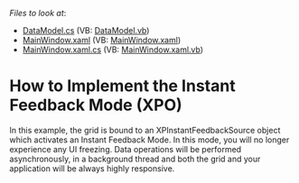 <!-- default file list -->
*Files to look at*:

* [DataModel.cs](./CS/InstantFeedbackMode/DataModel.cs) (VB: [DataModel.vb](./VB/InstantFeedbackMode/DataModel.vb))
* [MainWindow.xaml](./CS/InstantFeedbackMode/MainWindow.xaml) (VB: [MainWindow.xaml](./VB/InstantFeedbackMode/MainWindow.xaml))
* [MainWindow.xaml.cs](./CS/InstantFeedbackMode/MainWindow.xaml.cs) (VB: [MainWindow.xaml.vb](./VB/InstantFeedbackMode/MainWindow.xaml.vb))
<!-- default file list end -->
# How to Implement the Instant Feedback Mode (XPO)


<p>In this example, the grid is bound to an XPInstantFeedbackSource object which activates an Instant Feedback Mode. In this mode, you will no longer experience any UI freezing. Data operations will be performed asynchronously, in a background thread and both the grid and your application will be always highly responsive.</p>

<br/>


